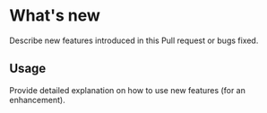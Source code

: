 # What's new
Describe new features introduced in this Pull request or bugs fixed.

## Usage
Provide detailed explanation on how to use new features (for an enhancement).
